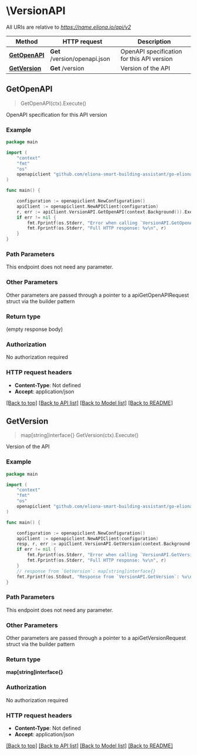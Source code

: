 # \VersionAPI

All URIs are relative to *https://name.eliona.io/api/v2*

Method | HTTP request | Description
------------- | ------------- | -------------
[**GetOpenAPI**](VersionAPI.md#GetOpenAPI) | **Get** /version/openapi.json | OpenAPI specification for this API version
[**GetVersion**](VersionAPI.md#GetVersion) | **Get** /version | Version of the API



## GetOpenAPI

> GetOpenAPI(ctx).Execute()

OpenAPI specification for this API version



### Example

```go
package main

import (
	"context"
	"fmt"
	"os"
	openapiclient "github.com/eliona-smart-building-assistant/go-eliona-api-client/v2"
)

func main() {

	configuration := openapiclient.NewConfiguration()
	apiClient := openapiclient.NewAPIClient(configuration)
	r, err := apiClient.VersionAPI.GetOpenAPI(context.Background()).Execute()
	if err != nil {
		fmt.Fprintf(os.Stderr, "Error when calling `VersionAPI.GetOpenAPI``: %v\n", err)
		fmt.Fprintf(os.Stderr, "Full HTTP response: %v\n", r)
	}
}
```

### Path Parameters

This endpoint does not need any parameter.

### Other Parameters

Other parameters are passed through a pointer to a apiGetOpenAPIRequest struct via the builder pattern


### Return type

 (empty response body)

### Authorization

No authorization required

### HTTP request headers

- **Content-Type**: Not defined
- **Accept**: application/json

[[Back to top]](#) [[Back to API list]](../README.md#documentation-for-api-endpoints)
[[Back to Model list]](../README.md#documentation-for-models)
[[Back to README]](../README.md)


## GetVersion

> map[string]interface{} GetVersion(ctx).Execute()

Version of the API



### Example

```go
package main

import (
	"context"
	"fmt"
	"os"
	openapiclient "github.com/eliona-smart-building-assistant/go-eliona-api-client/v2"
)

func main() {

	configuration := openapiclient.NewConfiguration()
	apiClient := openapiclient.NewAPIClient(configuration)
	resp, r, err := apiClient.VersionAPI.GetVersion(context.Background()).Execute()
	if err != nil {
		fmt.Fprintf(os.Stderr, "Error when calling `VersionAPI.GetVersion``: %v\n", err)
		fmt.Fprintf(os.Stderr, "Full HTTP response: %v\n", r)
	}
	// response from `GetVersion`: map[string]interface{}
	fmt.Fprintf(os.Stdout, "Response from `VersionAPI.GetVersion`: %v\n", resp)
}
```

### Path Parameters

This endpoint does not need any parameter.

### Other Parameters

Other parameters are passed through a pointer to a apiGetVersionRequest struct via the builder pattern


### Return type

**map[string]interface{}**

### Authorization

No authorization required

### HTTP request headers

- **Content-Type**: Not defined
- **Accept**: application/json

[[Back to top]](#) [[Back to API list]](../README.md#documentation-for-api-endpoints)
[[Back to Model list]](../README.md#documentation-for-models)
[[Back to README]](../README.md)

